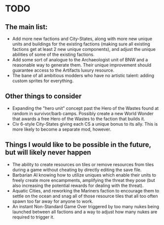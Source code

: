 # TODO

## The main list:
- Add more new factions and City-States, along with more new unique units and buildings for the existing factions (making sure all existing factions get at least 2 new unique components), and adjust the unique abilities of some of the existing factions.
- Add some sort of analogue to the Archaeologist unit of BNW and a reasonable way to generate them. Their unique improvement should guarantee access to the Artifacts luxury resource.
- The bane of all ambitious modders who have no artistic talent: adding custom sprites for everything.

## Other things to consider
- Expanding the "hero unit" concept past the Hero of the Wastes found at random in survivor/barb camps. Possibly create a new World Wonder that awards a free Hero of the Wastes to the faction that builds it.
- Civ 6-style City-States giving each CS a unique bonus to its ally. This is more likely to become a separate mod, however.

## Things I would like to be possible in the future, but will likely never happen
- The ability to create resources on tiles or remove resources from tiles during a game without cheating by directly editing the save file.
- Barbarian AI knowing how to utilize uniques which enable their units to freely create more encampments, amplifying the threat they pose (but also increasing the potential rewards for dealing with the threat).
- Aquatic Cities, and reworking the Mariners faction to encourage them to settle on the ocean and snag all of those resource tiles that all too often spawn too far away for anyone to work.
- An instant Non-Standard Game Over triggered by too many nukes being launched between all factions and a way to adjust how many nukes are required to trigger it.
